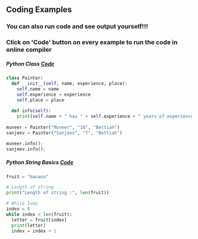 ## Coding Examples

### You can also run code and see output yourself!!!   
### Click on 'Code' button on every example to run the code in online compiler

##### Python Class [Code](https://onecompiler.com/python/3y7h2hufs)  
```python
class Painter:
  def __init__(self, name, experience, place):
    self.name = name
    self.experience = experience
    self.place = place
    
  def info(self):
    print(self.name + " has " + self.experience + " years of experience and lives in " + self.place)
    
muneer = Painter("Muneer", "10", "Bettiah")
sanjeev = Painter("Sanjeev", "7", "Bettiah")

muneer.info();
sanjeev.info();
```

##### Python String Basics [Code](https://onecompiler.com/python/3y7c5jc9q)
```python
fruit = "banana"

# Length of string
print("Length of string :", len(fruit))

# While loop
index = 0
while index < len(fruit):
  letter = fruit[index]
  print(letter)
  index = index + 1

```